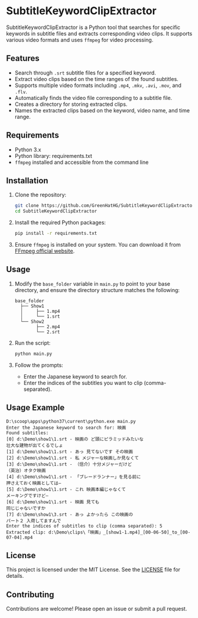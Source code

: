 # SubtitleKeywordClipExtractor

SubtitleKeywordClipExtractor is a Python tool that searches for specific keywords in subtitle files and extracts corresponding video clips. It supports various video formats and uses `ffmpeg` for video processing.

## Features

- Search through `.srt` subtitle files for a specified keyword.
- Extract video clips based on the time ranges of the found subtitles.
- Supports multiple video formats including `.mp4`, `.mkv`, `.avi`, `.mov`, and `.flv`.
- Automatically finds the video file corresponding to a subtitle file.
- Creates a directory for storing extracted clips.
- Names the extracted clips based on the keyword, video name, and time range.

## Requirements

- Python 3.x
- Python library: requirements.txt
- `ffmpeg` installed and accessible from the command line

## Installation

1. Clone the repository:
    ```bash
    git clone https://github.com/GreenHatHG/SubtitleKeywordClipExtractor
    cd SubtitleKeywordClipExtractor
    ```

2. Install the required Python packages:
    ```bash
    pip install -r requirements.txt
    ```

3. Ensure `ffmpeg` is installed on your system. You can download it from [FFmpeg official website](https://ffmpeg.org/download.html).
     
## Usage

1. Modify the `base_folder` variable in `main.py` to point to your base directory, and ensure the directory structure matches the following:
    ```
    base_folder
      ├── Show1
      │     ├── 1.mp4
      │     └── 1.srt
      └── Show2
            ├── 2.mp4
            └── 2.srt
    ```

2. Run the script:
    ```bash
    python main.py
    ```
3. Follow the prompts:
    - Enter the Japanese keyword to search for.
    - Enter the indices of the subtitles you want to clip (comma-separated).

## Usage Example

```
D:\scoop\apps\python37\current\python.exe main.py
Enter the Japanese keyword to search for: 映画
Found subtitles:
[0] d:\Demo\show1\1.srt - 映画の ど頭にピラミッドみたいな
壮大な建物が出てくるでしょ
[1] d:\Demo\show1\1.srt - あっ 見てないです その映画
[2] d:\Demo\show1\1.srt - 私 メジャーな映画しか見なくて
[3] d:\Demo\show1\1.srt - （信介）十分メジャーだけど
（英治）オタク映画
[4] d:\Demo\show1\1.srt - 「ブレードランナー」を見る前に
押さえておく映画としては—
[5] d:\Demo\show1\1.srt - これ 映画本編じゃなくて
メーキングですけど—
[6] d:\Demo\show1\1.srt - 映画 見ても
同じじゃないですか
[7] d:\Demo\show1\3.srt - あっ よかったら この映画の
パート２ 入荷してますんで
Enter the indices of subtitles to clip (comma separated): 5
Extracted clip: d:\Demo\clips\「映画」_[show1-1.mp4]_[00-06-50]_to_[00-07-04].mp4
```

## License

This project is licensed under the MIT License. See the [LICENSE](LICENSE) file for details.

## Contributing

Contributions are welcome! Please open an issue or submit a pull request.
